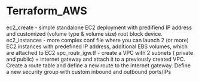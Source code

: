 # Terraform_AWS

ec2_create - simple standalone EC2 deployment with predifiend IP address and customized (volume type & volume size) root block device.
ec2_instances - more complex conf file where you can launch 2 (or more) EC2 instances with predefined IP address, additional EBS volumes, which are attached to EC2
vpc_routr_igw.tf - create a VPC with 2 subnets ( private and public) + internet gateway and attach it to a previously created VPC. Create a route table and define a new route to the internet gateway. Define a new security group with custom inbound and outbound ports/IPs
